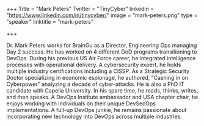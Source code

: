 +++
Title = "Mark Peters"
Twitter = "TinyCyber"
linkedin = "https://www.linkedin.com/in/tinycyber/"
image = "mark-peters.png"
type = "speaker"
linktitle = "mark-peters"

+++

Dr. Mark Peters works for BrainGu as a Director, Engineering Ops managing Day 2 success. He has worked on 4 different DoD programs transitioning to DevOps. During his previous US Air Force career, he integrated intelligence processes with operational delivery. A cybersecurity expert, he holds multiple industry certifications including a CISSP. As a Strategic Security Doctor specializing in economic espionage, he authored, "Cashing in on Cyberpower" analyzing a decade of cyber-attacks. He is also a PhD IT candidate with Capella University. In his spare time, he reads, thinks, writes, and then speaks. A DevOps Institute ambassador and USA chapter chair, he enjoys working with individuals on their unique DevSecOps implementations. A full-up DevOps junkie, he remains passionate about incorporating new technology into DevOps across multiple industries.

